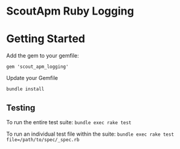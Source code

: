 # ScoutApm Ruby Logging

# Getting Started
Add the gem to your gemfile:

`gem 'scout_apm_logging'`

Update your Gemfile

`bundle install`

## Testing

To run the entire test suite:
`bundle exec rake test`

To run an individual test file within the suite:
`bundle exec rake test file=/path/to/spec/_spec.rb`
